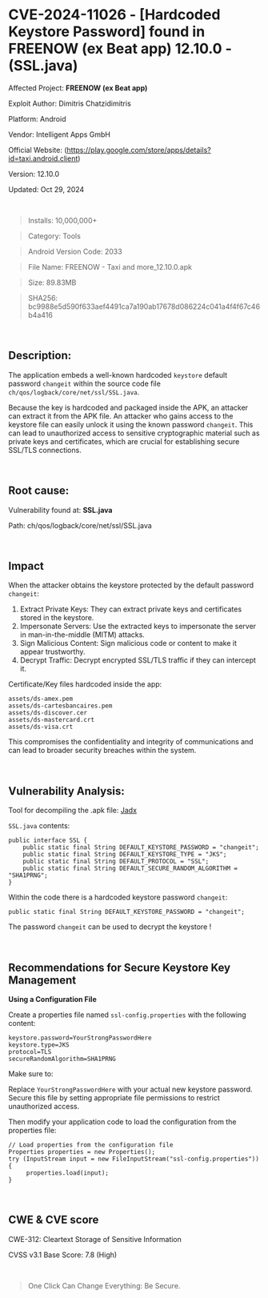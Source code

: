 # CVE-2024-11026 - [Hardcoded Keystore Password] found in FREENOW (ex Beat app) 12.10.0 - (SSL.java)

Affected Project: **FREENOW (ex Beat app)**

Exploit Author: Dimitris Chatzidimitris

Platform: Android

Vendor: Intelligent Apps GmbH

Official Website: (https://play.google.com/store/apps/details?id=taxi.android.client)

Version: 12.10.0

Updated: Oct 29, 2024

<br />

> Installs: 10,000,000+

> Category: Tools

> Android Version Code: 2033 

> File Name: FREENOW - Taxi and more_12.10.0.apk

> Size: 89.83MB

> SHA256: bc9988e5d590f633aef4491ca7a190ab17678d086224c041a4f4f67c46b4a416

<br /> 


## Description:
The application embeds a well-known hardcoded `keystore` default password `changeit` within the source code file `ch/qos/logback/core/net/ssl/SSL.java`.

Because the key is hardcoded and packaged inside the APK, an attacker can extract it from the APK file. 
An attacker who gains access to the keystore file can easily unlock it using the known password `changeit`. 
This can lead to unauthorized access to sensitive cryptographic material such as private keys and certificates, which are crucial for establishing secure SSL/TLS connections.

<br /> 


## Root cause:

Vulnerability found at: **SSL.java**

Path: ch/qos/logback/core/net/ssl/SSL.java

<br />  


## Impact

When the attacker obtains the keystore protected by the default password `changeit`:

1. Extract Private Keys: They can extract private keys and certificates stored in the keystore.
2. Impersonate Servers: Use the extracted keys to impersonate the server in man-in-the-middle (MITM) attacks.
3. Sign Malicious Content: Sign malicious code or content to make it appear trustworthy.
4. Decrypt Traffic: Decrypt encrypted SSL/TLS traffic if they can intercept it.


Certificate/Key files hardcoded inside the app:

```
assets/ds-amex.pem
assets/ds-cartesbancaires.pem
assets/ds-discover.cer
assets/ds-mastercard.crt
assets/ds-visa.crt
```

This compromises the confidentiality and integrity of communications and can lead to broader security breaches within the system.

<br /> 


## Vulnerability Analysis:

Tool for decompiling the .apk file: [Jadx](https://github.com/skylot/jadx)

`SSL.java` contents: 

```
public interface SSL {
    public static final String DEFAULT_KEYSTORE_PASSWORD = "changeit";
    public static final String DEFAULT_KEYSTORE_TYPE = "JKS";
    public static final String DEFAULT_PROTOCOL = "SSL";
    public static final String DEFAULT_SECURE_RANDOM_ALGORITHM = "SHA1PRNG";
}
```

Within the code there is a hardcoded keystore password `changeit`:

```
public static final String DEFAULT_KEYSTORE_PASSWORD = "changeit";
```

The password `changeit` can be used to decrypt the keystore !

<br />


## Recommendations for Secure Keystore Key Management


**Using a Configuration File**

Create a properties file named `ssl-config.properties` with the following content:

```
keystore.password=YourStrongPasswordHere
keystore.type=JKS
protocol=TLS
secureRandomAlgorithm=SHA1PRNG
```

Make sure to:

Replace `YourStrongPasswordHere` with your actual new keystore password.
Secure this file by setting appropriate file permissions to restrict unauthorized access.

Then modify your application code to load the configuration from the properties file:

```
// Load properties from the configuration file
Properties properties = new Properties();
try (InputStream input = new FileInputStream("ssl-config.properties")) {
     properties.load(input);
}
```

<br />


## CWE & CVE score

CWE-312: Cleartext Storage of Sensitive Information

CVSS v3.1 Base Score: 7.8 (High)

<br />

> One Click Can Change Everything: Be Secure.
